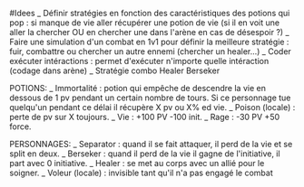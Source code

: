 #Idees
_ Définir stratégies en fonction des caractéristiques des potions qui pop : si manque de vie aller récupérer une potion de vie (si il en voit une aller la chercher OU en chercher une dans l'arène en cas de désespoir ?)
_ Faire une simulation d'un combat en 1v1 pour définir la meilleure stratégie : fuir, combattre ou chercher un autre ennemi (chercher un healer...)
_ Coder exécuter intéractions : permet d'exécuter n'importe quelle intéraction (codage dans arène)
_ Stratégie combo Healer Berseker

POTIONS:
_ Immortalité : potion qui empêche de descendre la vie en dessous de 1 pv pendant un certain nombre de tours. Si ce personnage tue quelqu'un pendant ce délai il récupère X pv ou X% ed vie.
_ Poison (locale) : perte de pv sur X toujours.
_ Vie : +100 PV -100 init.
_ Rage : -30 PV +50 force.

PERSONNAGES:
_ Separator : quand il se fait attaquer, il perd de la vie et se split en deux.
_ Berseker : quand il perd de la vie il gagne de l'initiative, il part avec 0 initiative.
_ Healer : se met au corps avec un allié pour le soigner.
_ Voleur (locale) : invisible tant qu'il n'a pas engagé le combat

